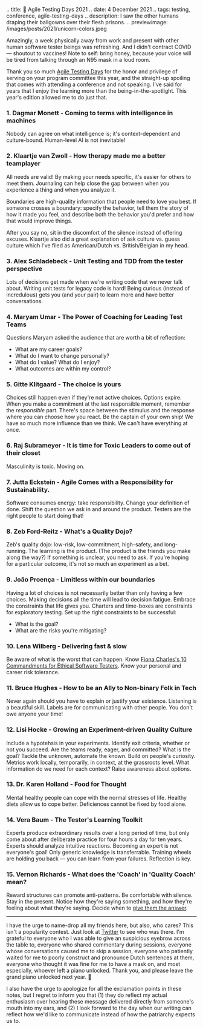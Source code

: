 .. title: 🦄 Agile Testing Days 2021
.. date: 4 December 2021
.. tags: testing, conference, agile-testing-days
.. description: I saw the other humans draping their ballgowns over their flesh prisons. 
.. previewimage: /images/posts/2021/unicorn-colors.jpeg

Amazingly, a week physically away from work and present with other human software tester beings was refreshing. And I didn't contract COVID — shoutout to vaccines! Note to self: bring honey, because your voice will be tired from talking through an N95 mask in a loud room. 

Thank you so much [Agile Testing Days](https://agiletestingdays.com/) for the honor and privilege of serving on your program committee this year, and the straight-up spoiling that comes with attending a conference and not speaking. I've said for years that I enjoy the learning more than the being-in-the-spotlight. This year's edition allowed me to do just that. 

### 1. Dagmar Monett - Coming to terms with intelligence in machines

Nobody can agree on what intelligence is; it's context-dependent and culture-bound. Human-level AI is not inevitable!

### 2. Klaartje van Zwoll - How therapy made me a better teamplayer

All needs are valid! By making your needs specific, it's easier for others to meet them. Journaling can help close the gap between when you experience a thing and when you analyze it. 

Boundaries are high-quality information that people need to love you best. If someone crosses a boundary: specify the behavior, tell them the story of how it made you feel, and describe both the behavior you'd prefer and how that would improve things. 

After you say no, sit in the discomfort of the silence instead of offering excuses. Klaartje also did a great explanation of ask culture vs. guess culture which I've filed as American/Dutch vs. British/Belgian in my head. 

### 3. Alex Schladebeck - Unit Testing and TDD from the tester perspective

Lots of decisions get made when we're writing code that we never talk about. Writing unit tests for legacy code is hard! Being curious (instead of incredulous) gets you (and your pair) to learn more and have better conversations. 

### 4. Maryam Umar - The Power of Coaching for Leading Test Teams

Questions Maryam asked the audience that are worth a bit of reflection: 

- What are my career goals?
- What do I want to change personally? 
- What do I value? What do I enjoy?
- What outcomes are within my control?

### 5. Gitte Klitgaard - The choice is yours

Choices still happen even if they're not active choices. Options expire. When you make a commitment at the last responsible moment, remember the _responsible_ part. There's space between the stimulus and the response where you can choose how you react. Be the captain of your own ship! We have so much more influence than we think. We can't have everything at once.

### 6. Raj Subrameyer - It is time for Toxic Leaders to come out of their closet

Masculinity is toxic. Moving on. 

### 7. Jutta Eckstein - Agile Comes with a Responsibility for Sustainability.

Software consumes energy: take responsibility. Change your definition of done. Shift the question we ask in and around the product. Testers are the right people to start doing that!

### 8. Zeb Ford-Reitz - What's a Quality Dojo?

Zeb's quality dojo: low-risk, low-commitment, high-safety, and long-running. The learning is the product. (The product is the friends you make along the way?) If something is unclear, you need to ask. If you're hoping for a particular outcome, it's not so much an experiment as a bet. 

### 9. João Proença - Limitless within our boundaries

Having a lot of choices is not necessarily better than only having a few choices. Making decisions all the time will lead to decision fatigue. Embrace the constraints that life gives you. Charters and time-boxes are constraints for exploratory testing. Set up the right constraints to be successful: 

- What is the goal?
- What are the risks you're mitigating?

### 10. Lena Wilberg - Delivering fast & slow

Be aware of what is the worst that can happen. Know [Fiona Charles's 10 Commandments for Ethical Software Testers](https://nordictestingdays.eu/files/files/fiona_charles-10_commandments_for_ethical_testers_keynote_ntd2017.pdf). Know your personal and career risk tolerance. 

### 11. Bruce Hughes - How to be an Ally to Non-binary Folk in Tech

Never again should you have to explain or justify your existence. Listening is a beautiful skill. Labels are for communicating with other people. You don't owe anyone your time!

### 12. Lisi Hocke - Growing an Experiment-driven Quality Culture

Include a hypotehsis in your experiments. Identify exit criteria, whether or not you succeed. Are the teams ready, eager, and committed? What is the goal? Tackle the unknown, automate the known. Build on people's curiosity. Metrics work locally, temporarily, in context, at the grassroots level. What information do we need for each context? Raise awareness about options. 

### 13. Dr. Karen Holland - Food for Thought

Mental healthy people can cope with the normal stresses of life. Healthy diets allow us to cope better. Deficiences cannot be fixed by food alone. 

### 14. Vera Baum - The Tester's Learning Toolkit

Experts produce extraordinary results over a long period of time, but only come about after deliberate practice for four hours a day for ten years. Experts should analyze intuitive reactions. Becoming an expert is not everyone's goal! Only generic knowledge is transferrable. Training wheels are holding you back — you can learn from your failures. Reflection is key. 

### 15. Vernon Richards - What does the 'Coach' in 'Quality Coach' mean?

Reward structures can promote anti-patterns. Be comfortable with silence. Stay in the present. Notice how they're saying something, and how they're feeling about what they're saying. Decide when to [give them the answer](https://elizabethzagroba.com/posts/2021/give_them_the_fish_then_teach_them_to_fish/). 

---

I have the urge to name-drop all my friends here, but also, who cares? This isn't a popularity contest. Just look at [Twitter](https://twitter.com/search?q=%23agiletd) to see who was there.  I'm grateful to everyone who I was able to give an suspicious eyebrow across the table to, everyone who shared commentary during sessions, everyone whose conversations caused me to skip a session, everyone who patiently waited for me to poorly construct and pronounce Dutch sentences at them, everyone who thought it was fine for me to have a mask on, and most especially, whoever left a piano unlocked. Thank you, and please leave the grand piano unlocked next year. 🙏 

I also have the urge to apologize for all the exclamation points in these notes, but I regret to inform you that (1) they do reflect my actual enthusiasm over hearing these message delivered directly from someone's mouth into my ears, and (2) I look forward to the day when our writing can reflect how we'd like to communicate instead of how the patriarchy expects us to. 













